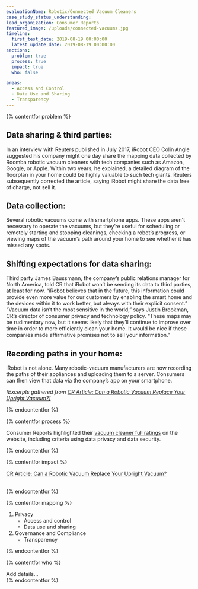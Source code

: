 ```yaml
---
evaluationName: Robotic/Connected Vacuum Cleaners
case_study_status_understanding:
lead_organization: Consumer Reports
featured_image: /uploads/connected-vacuums.jpg
timeline:
  first_test_date: 2019-08-19 00:00:00
  latest_update_date: 2019-08-19 00:00:00
sections:
  problem: true
  process: true
  impact: true
  who: false

areas:
  - Access and Control
  - Data Use and Sharing
  - Transparency
---
```


{% contentfor problem %}
<div class="editable mt-3">
<h2>Data sharing &amp; third parties:</h2><p>In an interview with Reuters
published in July 2017, iRobot CEO Colin Angle suggested his company might
one day share the mapping data collected by Roomba robotic vacuum cleaners
with tech companies such as Amazon, Google, or Apple. Within two years, he
explained, a detailed diagram of the floorplan in your home could be highly
valuable to such tech giants. Reuters subsequently corrected the article,
saying iRobot might share the data free of charge, not sell it.</p><h2>Data
collection:</h2><p>Several robotic vacuums come with smartphone apps. These
apps aren't necessary to operate the vacuums, but they&rsquo;re useful for
scheduling or remotely starting and stopping cleanings, checking a
robot&rsquo;s progress, or viewing maps of the vacuum&rsquo;s path around
your home to see whether it has missed any spots.</p><h2>Shifting
expectations for data sharing:</h2><p>Third party James Baussmann, the
company&rsquo;s public relations manager for North America, told CR that
iRobot won&rsquo;t be sending its data to third parties, at least for now.
&ldquo;iRobot believes that in the future, this information could provide
even more value for our customers by enabling the smart home and the devices
within it to work better, but always with their explicit
consent.&rdquo;&nbsp;<br />&ldquo;Vacuum data isn&rsquo;t the most sensitive
in the world,&rdquo; says Justin Brookman, CR&rsquo;s director of consumer
privacy and technology policy. &ldquo;These maps may be rudimentary now, but
it seems likely that they&rsquo;ll continue to improve over time in order to
more efficiently clean your home. It would be nice if these companies made
affirmative promises not to sell your information.&rdquo;</p><h2>Recording
paths in your home:</h2><p>iRobot is not alone. Many robotic-vacuum
manufacturers are now recording the paths of their appliances and uploading
them to a server. Consumers can then view that data via the company&rsquo;s
app on your smartphone.&nbsp;</p><p><em>[Excerpts gathered from <a
target="_blank" rel="noopener"
href="https://www.consumerreports.org/robotic-vacuums/can-a-robotic-vacuum-replace-your-canister-or-upright/">CR
Article: Can a Robotic Vacuum Replace Your Upright Vacuum?]</a></em></p>
</div>
{% endcontentfor %}

{% contentfor process %}
<div class="editable mt-3">
<p>Consumer Reports highlighted their <a target="_blank" rel="noopener"
href="https://www.consumerreports.org/products/vacuum-cleaners/robotic-vacuum/view2/">vacuum
cleaner full ratings</a> on the website, including criteria using data
privacy and data security.&nbsp;</p>
</div>
{% endcontentfor %}

{% contentfor impact %}
<div class="editable mt-3">
<p><a target="_blank" rel="noopener"
href="https://www.consumerreports.org/robotic-vacuums/can-a-robotic-vacuum-replace-your-canister-or-upright/">CR
Article: Can a Robotic Vacuum Replace Your Upright Vacuum?</a><br
/>&nbsp;</p>
</div>
{% endcontentfor %}

{% contentfor mapping %}
<div class="editable mt-3">
<ol><li>Privacy<ul><li>Access and control</li><li>Data use and
sharing</li></ul></li><li>Governance and
Compliance<ul><li>Transparency</li></ul></li></ol>
</div>
{% endcontentfor %}

{% contentfor who %}
<div class="editable mt-3">
Add details...
</div>
{% endcontentfor %}

